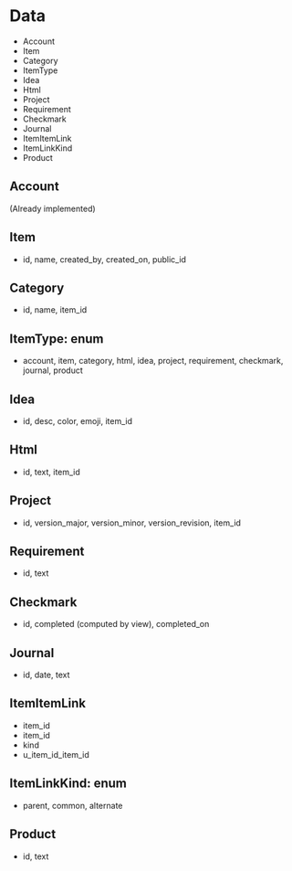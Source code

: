 # Data

- Account
- Item
- Category
- ItemType
- Idea
- Html
- Project
- Requirement
- Checkmark
- Journal
- ItemItemLink
- ItemLinkKind
- Product

## Account

(Already implemented)

## Item

- id, name, created_by, created_on, public_id

## Category

- id, name, item_id

## ItemType: enum

- account, item, category, html, idea, project, requirement, checkmark, journal, product

## Idea

- id, desc, color, emoji, item_id

## Html

- id, text, item_id

## Project

- id, version_major, version_minor, version_revision, item_id

## Requirement

- id, text

## Checkmark

- id, completed (computed by view), completed_on

## Journal

- id, date, text

## ItemItemLink

- item_id
- item_id
- kind
- u_item_id_item_id

## ItemLinkKind: enum

- parent, common, alternate

## Product

- id, text